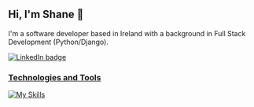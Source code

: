 ## Hi, I'm Shane 👋
I'm a software developer based in Ireland with a background in Full Stack Development (Python/Django).

<a href="https://www.linkedin.com/in/s-o-hanlon/" target="_blank"><img src="https://skillicons.dev/icons?i=linkedin" alt="LinkedIn badge">

### Technologies and Tools
[![My Skills](https://skillicons.dev/icons?i=py,js,html,css,django,flask,linux,jquery,bootstrap,postgres,mongodb,git,github,postman,heroku,aws,sentry&perline=9)](https://skillicons.dev)
   
